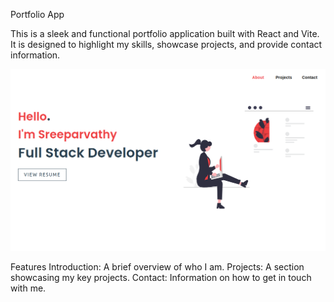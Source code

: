 Portfolio App

This is a sleek and functional portfolio application built with React and Vite. It is designed to highlight my skills, showcase projects, and provide contact information.

![Project Logo](./image1.png)

Features
Introduction: A brief overview of who I am.
Projects: A section showcasing my key projects.
Contact: Information on how to get in touch with me.

